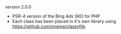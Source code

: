 version 2.0.0
- PSR-4 version of the Bing Ads SKD for PHP
- Each class has been placed in it's own library using https://github.com/onema/classyfile
